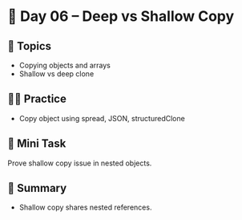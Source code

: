 # 📘 Day 06 – Deep vs Shallow Copy

## 📖 Topics
- Copying objects and arrays
- Shallow vs deep clone

## 👨‍💻 Practice
- Copy object using spread, JSON, structuredClone

## 🚀 Mini Task
Prove shallow copy issue in nested objects.

## 🧠 Summary
- Shallow copy shares nested references.
